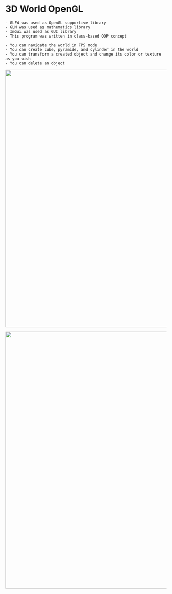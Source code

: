 # 3D World OpenGL

    - GLFW was used as OpenGL supportive library
    - GLM was used as mathematics library
    - ImGui was used as GUI library
    - This program was written in class-based OOP concept
    
    - You can navigate the world in FPS mode
    - You can create cube, pyramide, and cylinder in the world
    - You can transform a created object and change its color or texture as you wish
    - You can delete an object

<p align="center">
<img src="https://user-images.githubusercontent.com/72643454/194729908-e21176d3-f1db-4695-a56b-7caf641ac5b5.JPG" width="800" height="800">
</p>

<p align="center">
<img src="https://user-images.githubusercontent.com/72643454/194729909-4ffb1f41-344e-4aca-9c2a-a87d5b2c327e.JPG" width="800" height="800">
</p>
